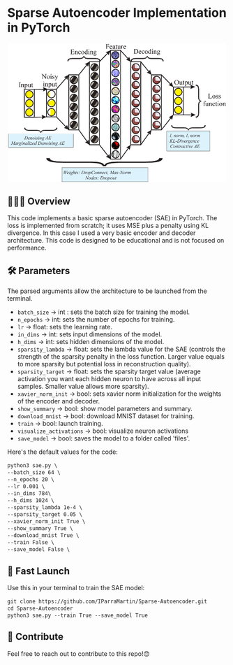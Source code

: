 # Sparse Autoencoder Implementation in PyTorch

<p align="center">
  <img src="static/header.png" width="500" title="header">
</p>

## 👨🏽‍💻 Overview
This code implements a basic sparse autoencoder (SAE) in PyTorch. The loss is implemented from scratch; it uses MSE plus a penalty using KL divergence. In this case I used a very basic encoder and decoder architecture. This code is designed to be educational and is not focused on performance.

## 🛠️ Parameters
The parsed arguments allow the architecture to be launched from the terminal.

- ```batch_size``` -> int : sets the batch size for training the model.
- ```n_epochs``` -> int: sets the number of epochs for training.
- ```lr``` -> float: sets the learning rate.
- ```in_dims``` -> int: sets input dimensions of the model.
- ```h_dims``` -> int: sets hidden dimensions of the model.
- ```sparsity_lambda``` -> float: sets the lambda value for the SAE (controls the strength of the sparsity penalty in the loss function. Larger value equals to more sparsity but potential loss in reconstruction quality).
- ```sparsity_target``` -> float: sets the sparsity target value (average activation you want each hidden neuron to have across all input samples. Smaller value allows more sparsity).
- ```xavier_norm_init``` -> bool: sets xavier norm initialization for the weights of the encoder and decoder.
- ```show_summary``` -> bool: show model parameters and summary.
- ```download_mnist``` -> bool: download MNIST dataset for training.
- ```train``` -> bool: launch training.
- ```visualize_activations``` -> bool: visualize neuron activations
- ```save_model``` -> bool: saves the model to a folder called 'files'.

Here's the default values for the code:
```
python3 sae.py \
--batch_size 64 \
--n_epochs 20 \
--lr 0.001 \
--in_dims 784\
--h_dims 1024 \
--sparsity_lambda 1e-4 \
--sparsity_target 0.05 \
--xavier_norm_init True \
--show_summary True \
--download_mnist True \
--train False \
--save_model False \
```

## 🚀 Fast Launch
Use this in your terminal to train the SAE model:
```
git clone https://github.com/IParraMartin/Sparse-Autoencoder.git
cd Sparse-Autoencoder
python3 sae.py --train True --save_model True
```

## 🤝 Contribute
Feel free to reach out to contribute to this repo!😊